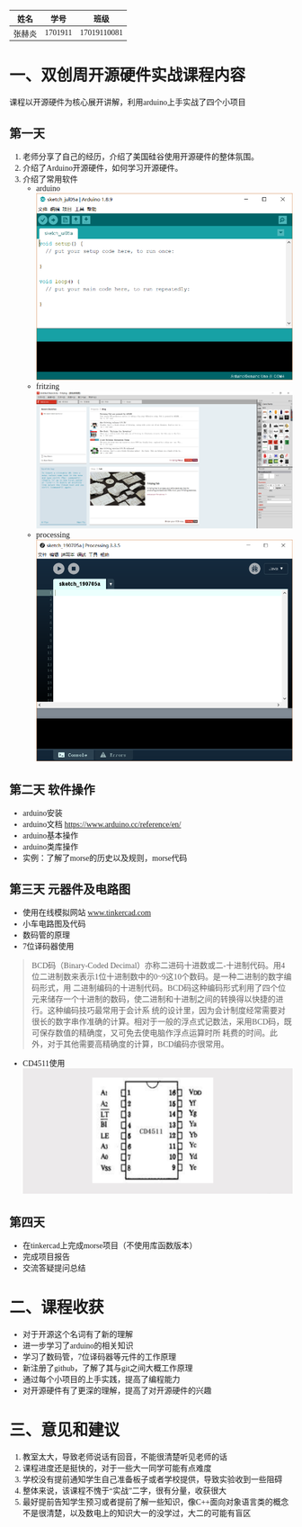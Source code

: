 <font face="宋体">

姓名|学号|班级
:--:|:--:|:--:
张赫炎|1701911|17019110081

# 一、双创周开源硬件实战课程内容
课程以开源硬件为核心展开讲解，利用arduino上手实战了四个小项目
## 第一天
1. 老师分享了自己的经历，介绍了美国硅谷使用开源硬件的整体氛围。
2. 介绍了Arduino开源硬件，如何学习开源硬件。
3. 介绍了常用软件
   - arduino
  ![arduino ide图片](https://github.com/xidianzhy/arduino/blob/master/arduino.png)  
   - fritzing
  ![fritzing 图片](https://github.com/xidianzhy/arduino/blob/master/fritzing.png)
   - processing
  ![processing 图片](https://github.com/xidianzhy/arduino/blob/master/processing.png)
## 第二天 软件操作
- arduino安装
- arduino文档 https://www.arduino.cc/reference/en/
- arduino基本操作
- arduino类库操作
- 实例：了解了morse的历史以及规则，morse代码
## 第三天 元器件及电路图
- 使用在线模拟网站 www.tinkercad.com
- 小车电路图及代码
- 数码管的原理
- 7位译码器使用
> BCD码（Binary-Coded Decimal‎）亦称二进码十进数或二-十进制代码。用4位二进制数来表示1位十进制数中的0~9这10个数码。是一种二进制的数字编码形式，用     二进制编码的十进制代码。BCD码这种编码形式利用了四个位元来储存一个十进制的数码，使二进制和十进制之间的转换得以快捷的进行。这种编码技巧最常用于会计系   统的设计里，因为会计制度经常需要对很长的数字串作准确的计算。相对于一般的浮点式记数法，采用BCD码，既可保存数值的精确度，又可免去使电脑作浮点运算时所   耗费的时间。此外，对于其他需要高精确度的计算，BCD编码亦很常用。
- CD4511使用
   ![CD4511引脚图](https://github.com/xidianzhy/arduino/blob/master/CD4511.png)
## 第四天
- 在tinkercad上完成morse项目（不使用库函数版本）
- 完成项目报告
- 交流答疑提问总结
# 二、课程收获
- 对于开源这个名词有了新的理解
- 进一步学习了arduino的相关知识
- 学习了数码管，7位译码器等元件的工作原理
- 新注册了github，了解了其与git之间大概工作原理
- 通过每个小项目的上手实践，提高了编程能力
- 对开源硬件有了更深的理解，提高了对开源硬件的兴趣

# 三、意见和建议
1. 教室太大，导致老师说话有回音，不能很清楚听见老师的话
2. 课程进度还是挺快的，对于一些大一同学可能有点难度
3. 学校没有提前通知学生自己准备板子或者学校提供，导致实验收到一些阻碍
4. 整体来说，该课程不愧于“实战”二字，很有分量，收获很大
5. 最好提前告知学生预习或者提前了解一些知识，像C++面向对象语言类的概念不是很清楚，以及数电上的知识大一的没学过，大二的可能有盲区
